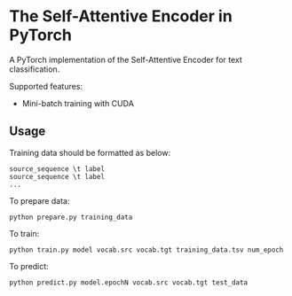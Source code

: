 # The Self-Attentive Encoder in PyTorch

A PyTorch implementation of the Self-Attentive Encoder for text classification.

Supported features:
- Mini-batch training with CUDA

## Usage

Training data should be formatted as below:
```
source_sequence \t label
source_sequence \t label
...
```

To prepare data:
```
python prepare.py training_data
```

To train:
```
python train.py model vocab.src vocab.tgt training_data.tsv num_epoch
```

To predict:
```
python predict.py model.epochN vocab.src vocab.tgt test_data
```
